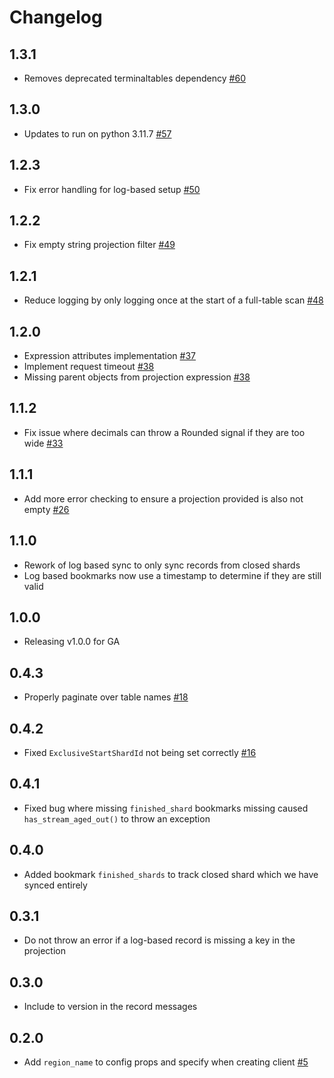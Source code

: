 # Changelog

## 1.3.1
  * Removes deprecated terminaltables dependency [#60](https://github.com/singer-io/tap-dynamodb/pull/60)

## 1.3.0
  * Updates to run on python 3.11.7 [#57](https://github.com/singer-io/tap-dynamodb/pull/57)

## 1.2.3
  * Fix error handling for log-based setup [#50](https://github.com/singer-io/tap-dynamodb/pull/50)

## 1.2.2
  * Fix empty string projection filter [#49](https://github.com/singer-io/tap-dynamodb/pull/49)

## 1.2.1
  * Reduce logging by only logging once at the start of a full-table scan [#48](https://github.com/singer-io/tap-dynamodb/pull/48)

## 1.2.0
  * Expression attributes implementation [#37](https://github.com/singer-io/tap-dynamodb/pull/37)
  * Implement request timeout [#38](https://github.com/singer-io/tap-dynamodb/pull/38)
  * Missing parent objects from projection expression [#38](https://github.com/singer-io/tap-dynamodb/pull/37)

## 1.1.2
  * Fix issue where decimals can throw a Rounded signal if they are too wide [#33](https://github.com/singer-io/tap-dynamodb/pull/33)

## 1.1.1
  * Add more error checking to ensure a projection provided is also not empty [#26](https://github.com/singer-io/tap-dynamodb/pull/26)

## 1.1.0
  * Rework of log based sync to only sync records from closed shards
  * Log based bookmarks now use a timestamp to determine if they are still valid

## 1.0.0
  * Releasing v1.0.0 for GA

## 0.4.3
 * Properly paginate over table names [#18](https://github.com/singer-io/tap-dynamodb/pull/18)

## 0.4.2
 * Fixed `ExclusiveStartShardId` not being set correctly [#16](https://github.com/singer-io/tap-dynamodb/pull/16)

## 0.4.1
 * Fixed bug where missing `finished_shard` bookmarks missing caused `has_stream_aged_out()` to throw an exception

## 0.4.0
 * Added bookmark `finished_shards` to track closed shard which we have synced entirely

## 0.3.1
 * Do not throw an error if a log-based record is missing a key in the projection

## 0.3.0
 * Include to version in the record messages

## 0.2.0
 * Add `region_name` to config props and specify when creating client [#5](https://github.com/singer-io/tap-dynamodb/pull/5)
